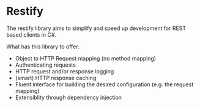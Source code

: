 # Restify
The restify library aims to simplify and speed up development for REST based clients in C#.

What has this library to offer:

* Object to HTTP Request mapping (no method mapping)
* Authenticating requests
* HTTP request and/or response logging
* (smart) HTTP response caching
* Fluent interface for building the desired configuration (e.g. the request mapping)
* Extensiblity through dependency injection
